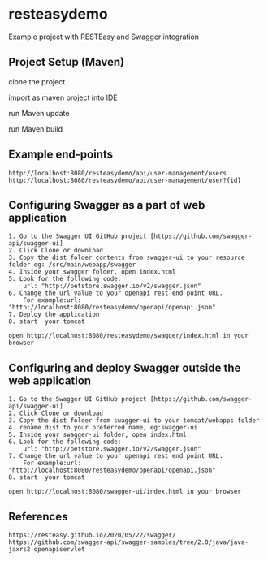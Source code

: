 # resteasydemo
Example project with RESTEasy and Swagger integration 

## Project Setup (Maven)

clone the project

import as maven project into IDE

run Maven update

run Maven build

## Example end-points
```
http://localhost:8080/resteasydemo/api/user-management/users
http://localhost:8080/resteasydemo/api/user-management/user?{id}
```

## Configuring Swagger as a part of web application 
```
1. Go to the Swagger UI GitHub project [https://github.com/swagger-api/swagger-ui]
2. Click Clone or download
3. Copy the dist folder contents from swagger-ui to your resource folder eg: /src/main/webapp/swagger
4. Inside your swagger folder, open index.html
5. Look for the following code:
	url: "http://petstore.swagger.io/v2/swagger.json"
6. Change the url value to your openapi rest end point URL. 
	For example:url: "http://localhost:8080/resteasydemo/openapi/openapi.json"
7. Deploy the application 	
8. start  your tomcat

open http://localhost:8080/resteasydemo/swagger/index.html in your browser 
```

## Configuring and deploy Swagger outside the web application 
```
1. Go to the Swagger UI GitHub project [https://github.com/swagger-api/swagger-ui]
2. Click Clone or download
3. Copy the dist folder from swagger-ui to your tomcat/webapps folder
4. rename dist to your preferred name, eg:swagger-ui
5. Inside your swagger-ui folder, open index.html
6. Look for the following code:
	url: "http://petstore.swagger.io/v2/swagger.json"
7. Change the url value to your openapi rest end point URL. 
	For example:url: "http://localhost:8080/resteasydemo/openapi/openapi.json"
8. start  your tomcat

open http://localhost:8080/swagger-ui/index.html in your browser 
```

## References
```
https://resteasy.github.io/2020/05/22/swagger/
https://github.com/swagger-api/swagger-samples/tree/2.0/java/java-jaxrs2-openapiservlet
```